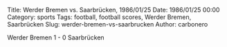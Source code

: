 Title: Werder Bremen vs. Saarbrücken, 1986/01/25
Date: 1986/01/25 00:00
Category: sports
Tags: football, football scores, Werder Bremen, Saarbrücken
Slug: werder-bremen-vs-saarbrucken
Author: carbonero


Werder Bremen 1 - 0 Saarbrücken
